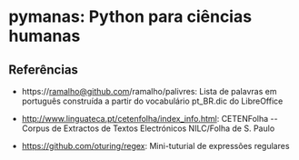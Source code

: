 # pymanas: Python para ciências humanas

## Referências

- https://ramalho@github.com/ramalho/palivres: Lista de palavras em português construída a partir do vocabulário pt_BR.dic do LibreOffice

- http://www.linguateca.pt/cetenfolha/index_info.html: CETENFolha -- Corpus de Extractos de Textos Electrónicos NILC/Folha de S. Paulo

- https://github.com/oturing/regex: Mini-tuturial de expressões regulares

